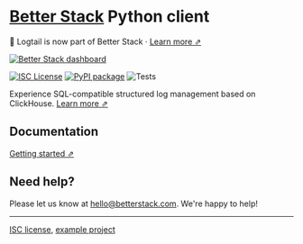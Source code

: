 # [Better Stack](https://betterstack.com/logs) Python client

📣 Logtail is now part of Better Stack · [Learn more ⇗](https://betterstack.com/press/introducing-better-stack/)

[![Better Stack dashboard](https://github.com/logtail/logtail-python/assets/10132717/e2a1196b-7924-4abc-9b85-055e17b5d499)](https://betterstack.com/logs)

[![ISC License](https://img.shields.io/badge/license-ISC-ff69b4.svg)](LICENSE.md)
[![PyPI package](https://badge.fury.io/py/logtail-python.svg)](https://badge.fury.io/py/logtail-python)
![Tests](https://github.com/logtail/logtail-python/actions/workflows/main.yml/badge.svg?branch=master)

Experience SQL-compatible structured log management based on ClickHouse. [Learn more ⇗](https://betterstack.com/logs)

## Documentation

[Getting started ⇗](https://betterstack.com/docs/logs/python/)

## Need help?
Please let us know at [hello@betterstack.com](mailto:hello@betterstack.com). We're happy to help!

---

[ISC license](https://github.com/logtail/logtail-python/blob/master/LICENSE.md), [example project](https://github.com/logtail/logtail-python/tree/master/example-project)
